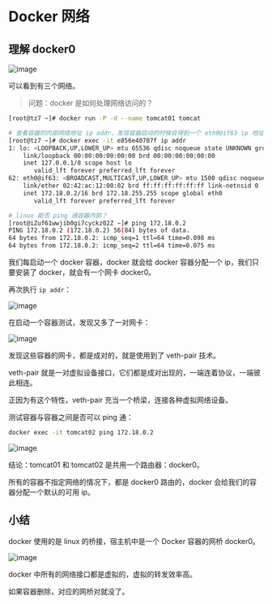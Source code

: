 # Docker 网络

## 理解 docker0

![image](https://github.com/TomatoZ7/notes-of-tz/blob/master/images/docker_network1.jpg)

可以看到有三个网络。

> 问题：docker 是如何处理网络访问的？

```bash
[root@tz7 ~]# docker run -P -d --name tomcat01 tomcat

# 查看容器的内部网络地址 ip addr，发现容器启动的时候会得到一个 eth0@if63 ip 地址，这是由 docker 分配的
[root@tz7 ~]# docker exec -it e856e40707f ip addr
1: lo: <LOOPBACK,UP,LOWER_UP> mtu 65536 qdisc noqueue state UNKNOWN group default qlen 1
    link/loopback 00:00:00:00:00:00 brd 00:00:00:00:00:00
    inet 127.0.0.1/8 scope host lo
       valid_lft forever preferred_lft forever
62: eth0@if63: <BROADCAST,MULTICAST,UP,LOWER_UP> mtu 1500 qdisc noqueue state UP group default 
    link/ether 02:42:ac:12:00:02 brd ff:ff:ff:ff:ff:ff link-netnsid 0
    inet 172.18.0.2/16 brd 172.18.255.255 scope global eth0
       valid_lft forever preferred_lft forever

# linux 能否 ping 通容器内部？
[root@iZuf61wwjib0gi7cyckz02Z ~]# ping 172.18.0.2
PING 172.18.0.2 (172.18.0.2) 56(84) bytes of data.
64 bytes from 172.18.0.2: icmp_seq=1 ttl=64 time=0.098 ms
64 bytes from 172.18.0.2: icmp_seq=2 ttl=64 time=0.075 ms
```

我们每启动一个 docker 容器，docker 就会给 docker 容器分配一个 ip，我们只要安装了 docker，就会有一个网卡 docker0。

再次执行 `ip addr`：

![image](https://github.com/TomatoZ7/notes-of-tz/blob/master/images/docker_network1.png)

在启动一个容器测试，发现又多了一对网卡：

![image](https://github.com/TomatoZ7/notes-of-tz/blob/master/images/docker_network2.png)

发现这些容器的网卡，都是成对的，就是使用到了 veth-pair 技术。

veth-pair 就是一对虚拟设备接口，它们都是成对出现的，一端连着协议，一端彼此相连。

正因为有这个特性，veth-pair 充当一个桥梁，连接各种虚拟网络设备。

测试容器与容器之间是否可以 ping 通：

```bash
docker exec -it tomcat02 ping 172.18.0.2
```

![image](https://github.com/TomatoZ7/notes-of-tz/blob/master/images/docker_network3.png)

结论：tomcat01 和 tomcat02 是共用一个路由器：docker0。

所有的容器不指定网络的情况下，都是 docker0 路由的，docker 会给我们的容器分配一个默认的可用 ip。

## 小结

docker 使用的是 linux 的桥接，宿主机中是一个 Docker 容器的网桥 docker0。

![image](https://github.com/TomatoZ7/notes-of-tz/blob/master/images/docker_network4.png)

docker 中所有的网络接口都是虚拟的，虚拟的转发效率高。

如果容器删除，对应的网桥对就没了。